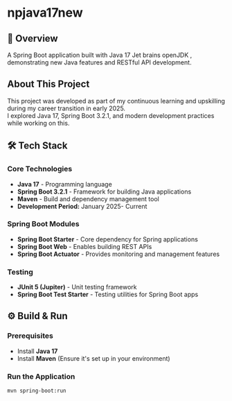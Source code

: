 # npjava17new

## 🚀 Overview
A Spring Boot application built with Java 17 Jet brains openJDK , demonstrating new Java features and RESTful API development.

## About This Project
This project was developed as part of my continuous learning and upskilling during my career transition in early 2025.  
I explored Java 17, Spring Boot 3.2.1, and modern development practices while working on this.

## 🛠️ Tech Stack

### **Core Technologies**
- **Java 17** - Programming language
- **Spring Boot 3.2.1** - Framework for building Java applications
- **Maven** - Build and dependency management tool
- **Development Period:** January 2025- Current

### **Spring Boot Modules**
- **Spring Boot Starter** - Core dependency for Spring applications
- **Spring Boot Web** - Enables building REST APIs
- **Spring Boot Actuator** - Provides monitoring and management features

### **Testing**
- **JUnit 5 (Jupiter)** - Unit testing framework
- **Spring Boot Test Starter** - Testing utilities for Spring Boot apps

## ⚙️ Build & Run

### **Prerequisites**
- Install **Java 17**
- Install **Maven** (Ensure it's set up in your environment)

### **Run the Application**
```sh
mvn spring-boot:run
